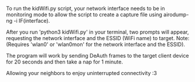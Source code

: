 To run the kidWifi.py script, your network interface needs to be in monitoring mode to allow the script to create a capture file using airodump-ng -i IF(interface).



After you run 'python3 kidWifi.py' in your terminal, two prompts will appear, requesting the network interface and the ESSID (WiFi name) to target. Note: (Requires 'wlan0' or 'wlan0mon' for the network interface and the ESSID).



The program will work by sending DeAuth frames to the target client device for 20 seconds and then take a nap for 1 minute.



Allowing your neighbors to enjoy uninterrupted connectivity :3
